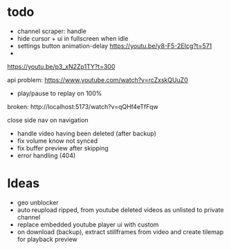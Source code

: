 # todo
- channel scraper: handle
- hide cursor + ui in fullscreen when idle
- settings button animation-delay https://youtu.be/y8-F5-2EIcg?t=571
- 
https://youtu.be/p3_xN2Zp1TY?t=300

api problem: https://www.youtube.com/watch?v=rcZxskQUuZ0


- play/pause to replay on 100%

broken: http://localhost:5173/watch?v=qQHf4eTfFqw

close side nav on navigation
- handle video having been deleted (after backup)
- fix volume know not synced
- fix buffer preview after skipping
- error handling (404)
# Ideas
- geo unblocker
- auto reupload ripped, from youtube deleted videos as unlisted to private channel
- replace embedded youtube player ui with custom
- on download (backup), extract stillframes from video and create tilemap for playback preview
